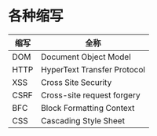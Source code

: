 # 各种缩写

|缩写|全称|
|---|---|
| DOM | Document Object Model |
| HTTP | HyperText Transfer Protocol |
| XSS | Cross Site Security |
| CSRF | Cross-site request forgery |
| BFC | Block Formatting Context |
| CSS | Cascading Style Sheet |
